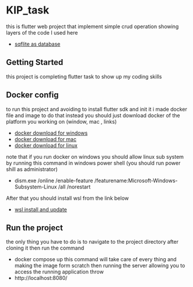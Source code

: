 # KIP_task
this is flutter web project that implement simple crud operation showing layers of the code 
I used here 
- [sqflite as database](https://pub.dev/packages/sqflite)

## Getting Started

this project is completing flutter task to show up my coding skills

## Docker config 
to run this project and avoiding to install flutter sdk and init it i made docker file and image to do that instead
you should just download docker of the platform you working on (window, mac , links)
- [docker download for windows](https://docs.docker.com/desktop/install/windows-install/)
- [docker download for mac](https://docs.docker.com/desktop/install/mac-install/)
- [docker download for linux](https://docs.docker.com/desktop/install/linux-install/)

note that if you run docker on windows you should allow linux sub system by running this command in windows power shell (you should run power shill as administrator)
- dism.exe /online /enable-feature /featurename:Microsoft-Windows-Subsystem-Linux /all /norestart

After that you should install wsl from the link below 
- [wsl install and update](https://wslstorestorage.blob.core.windows.net/wslblob/wsl_update_x64.msi)

## Run the project
the only thing you have to do is to navigate to the project directory after cloning it then run the command 
- docker compose up 
this command will take care of every thing and making the image form scratch then running the server allowing you to access the running application throw
- http://localhost:8080/ 